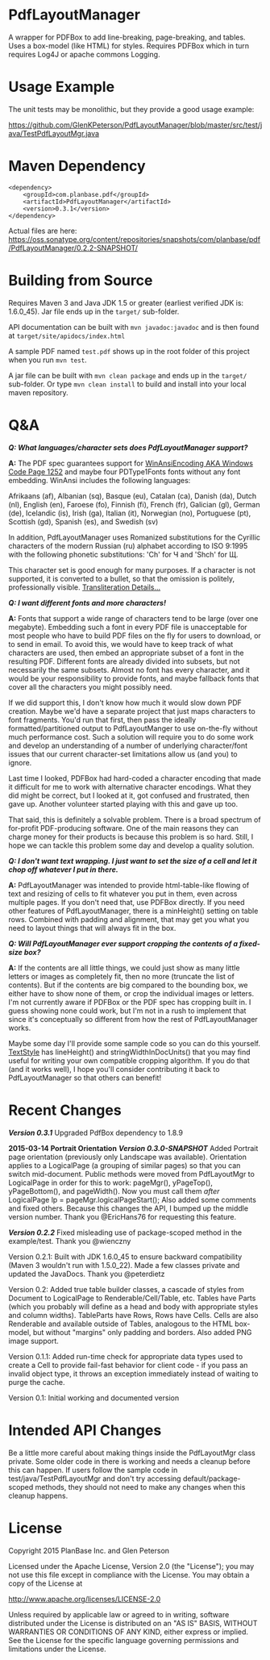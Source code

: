 PdfLayoutManager
================
A wrapper for PDFBox to add line-breaking, page-breaking, and tables.
Uses a box-model (like HTML) for styles.
Requires PDFBox which in turn requires Log4J or apache commons Logging.

Usage Example
=============
The unit tests may be monolithic, but they provide a good usage example:

https://github.com/GlenKPeterson/PdfLayoutManager/blob/master/src/test/java/TestPdfLayoutMgr.java

Maven Dependency
===========================

    <dependency>
        <groupId>com.planbase.pdf</groupId>
        <artifactId>PdfLayoutManager</artifactId>
        <version>0.3.1</version>
    </dependency>

Actual files are here:
https://oss.sonatype.org/content/repositories/snapshots/com/planbase/pdf/PdfLayoutManager/0.2.2-SNAPSHOT/

Building from Source
====================
Requires Maven 3 and Java JDK 1.5 or greater (earliest verified JDK is: 1.6.0_45).  Jar file ends up in the `target/` sub-folder.

API documentation can be built with `mvn javadoc:javadoc` and is then found at `target/site/apidocs/index.html`

A sample PDF named `test.pdf` shows up in the root folder of this project when you run `mvn test`.

A jar file can be built with `mvn clean package` and ends up in the `target/` sub-folder.  Or type `mvn clean install` to build and install into your local maven repository.

Q&A
===

***Q: What languages/character sets does PdfLayoutManager support?***

**A:** The PDF spec guarantees support for [WinAnsiEncoding AKA Windows Code Page 1252](http://en.wikipedia.org/wiki/Windows-1252) and maybe four PDType1Fonts fonts without any font embedding.  WinAnsi includes the following languages:

Afrikaans (af), Albanian (sq), Basque (eu), Catalan (ca), Danish (da), Dutch (nl), English (en), Faroese (fo), Finnish (fi), French (fr), Galician (gl), German (de), Icelandic (is), Irish (ga), Italian (it), Norwegian (no), Portuguese (pt), Scottish (gd), Spanish (es), and Swedish (sv)

In addition, PdfLayoutManager uses Romanized substitutions for the Cyrillic characters of the modern Russian (ru) alphabet according to ISO 9:1995 with the following phonetic substitutions: 'Ch' for Ч and 'Shch' for Щ.

This character set is good enough for many purposes. If a character is not supported, it is converted to a bullet, so that the omission is politely, professionally visible.  [Transliteration Details...](src/main/java/com/planbase/pdf/layoutmanager/PdfLayoutMgr.java#L841)


***Q: I want different fonts and more characters!***

**A:** Fonts that support a wide range of characters tend to be large (over one megabyte). Embedding such a font in every PDF file is unacceptable for most people who have to build PDF files on the fly for users to download, or to send in email. To avoid this, we would have to keep track of what characters are used, then embed an appropriate subset of a font in the resulting PDF.  Different fonts are already divided into subsets, but not necessarily the same subsets.  Almost no font has every character, and it would be your responsibility to provide fonts, and maybe fallback fonts that cover all the characters you might possibly need.

If we did support this, I don't know how much it would slow down PDF creation.  Maybe we'd have a separate project that just maps characters to font fragments.  You'd run that first, then pass the ideally formatted/partitioned output to PdfLayoutManger to use on-the-fly without much performance cost.  Such a solution will require you to do some work and develop an understanding of a number of underlying character/font issues that our current character-set limitations allow us (and you) to ignore.

Last time I looked, PDFBox had hard-coded a character encoding that made it difficult for me to work with alternative character encodings. What they did might be correct, but I looked at it, got confused and frustrated, then gave up. Another volunteer started playing with this and gave up too.

That said, this is definitely a solvable problem. There is a broad spectrum of for-profit PDF-producing software. One of the main reasons they can charge money for their products is because this problem is so hard.  Still, I hope we can tackle this problem some day and develop a quality solution.

***Q: I don't want text wrapping.  I just want to set the size of a cell and let it chop off whatever I put in there.***

**A:** PdfLayoutManager was intended to provide html-table-like flowing of text and resizing of cells to fit whatever you put in them, even across multiple pages.  If you don't need that, use PDFBox directly.  If you need other features of PdfLayoutManager, there is a minHeight() setting on table rows.  Combined with padding and alignment, that may get you what you need to layout things that will always fit in the box.

***Q: Will PdfLayoutManager ever support cropping the contents of a fixed-size box?***

**A:** If the contents are all little things, we could just show as many little letters or images as completely fit, then no more (truncate the list of contents).  But if the contents are big compared to the bounding box, we either have to show none of them, or crop the individual images or letters.  I'm not currently aware if PDFBox or the PDF spec has cropping built in.  I guess showing none could work, but I'm not in a rush to implement that since it's conceptually so different from how the rest of PdfLayoutManager works.

Maybe some day I'll provide some sample code so you can do this yourself.  [TextStyle](src/main/java/com/planbase/pdf/layoutmanager/TextStyle.java) has lineHeight() and stringWidthInDocUnits() that you may find useful for writing your own compatible cropping algorithm.  If you do that (and it works well), I hope you'll consider contributing it back to PdfLayoutManager so that others can benefit!

Recent Changes
==============
***Version 0.3.1***
Upgraded PdfBox dependency to 1.8.9

**2015-03-14 Portrait Orientation**
***Version 0.3.0-SNAPSHOT***
Added Portrait page orientation (previously only Landscape was available).  Orientation applies to a LogicalPage
(a grouping of similar pages) so that you can switch mid-document.  Public methods were moved from PdfLayoutMgr to
LogicalPage in order for this to work: pageMgr(), yPageTop(), yPageBottom(), and pageWidth(). Now you must call
them *after* LogicalPage lp = pageMgr.logicalPageStart(); Also added some comments and fixed others.  Because this
changes the API, I bumped up the middle version number.  Thank you @EricHans76 for requesting this feature.

***Version 0.2.2***
Fixed misleading use of package-scoped method in the example/test.  Thank you @wienczny

Version 0.2.1: Built with JDK 1.6.0_45 to ensure backward compatibility (Maven 3 wouldn't run with 1.5.0_22).
Made a few classes private and updated the JavaDocs.  Thank you @peterdietz

Version 0.2: Added true table builder classes, a cascade of styles from Document to LogicalPage to Renderable/Cell/Table, etc.
Tables have Parts (which you probably will define as a head and body with appropriate styles and column widths).
TableParts have Rows, Rows have Cells.
Cells are also Renderable and available outside of Tables, analogous to the HTML box-model, but without "margins" only padding and borders.
Also added PNG image support.

Version 0.1.1: Added run-time check for appropriate data types used to create a Cell to provide fail-fast behavior for
client code - if you pass an invalid object type, it throws an exception immediately instead of waiting to purge the cache.

Version 0.1: Initial working and documented version

Intended API Changes
====================
Be a little more careful about making things inside the PdfLayoutMgr class private.  Some older code in there is working
and needs a cleanup before this can happen.  If users follow the sample code in test/java/TestPdfLayoutMgr and don't
try accessing default/package-scoped methods, they should not need to make any changes when this cleanup happens.

License
=======
Copyright 2015 PlanBase Inc. and Glen Peterson

Licensed under the Apache License, Version 2.0 (the "License");
you may not use this file except in compliance with the License.
You may obtain a copy of the License at

http://www.apache.org/licenses/LICENSE-2.0

Unless required by applicable law or agreed to in writing, software
distributed under the License is distributed on an "AS IS" BASIS,
WITHOUT WARRANTIES OR CONDITIONS OF ANY KIND, either express or implied.
See the License for the specific language governing permissions and
limitations under the License.
